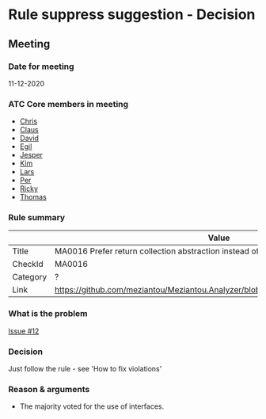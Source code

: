 # Rule suppress suggestion - Decision

## Meeting

### Date for meeting

11-12-2020

### ATC Core members in meeting

* [Chris](https://github.com/orgs/atc-net/people/christianhelle)
* [Claus](https://github.com/orgs/atc-net/people/cjakobsen)
* [David](https://github.com/orgs/atc-net/people/davidkallesen)
* [Egil](https://github.com/orgs/atc-net/people/egil)
* [Jesper](https://github.com/orgs/atc-net/people/jhoejgaard)
* [Kim](https://github.com/orgs/atc-net/people/kimlundjohansen)
* [Lars](https://github.com/orgs/atc-net/people/LarsSkovslund)
* [Per](https://github.com/orgs/atc-net/people/perkops)
* [Ricky](https://github.com/orgs/atc-net/people/rickykaare)
* [Thomas](https://github.com/orgs/atc-net/people/TomMalow)

### Rule summary

|             | Value |
| ----------- |------------------------------------------------|
| Title       | MA0016 Prefer return collection abstraction instead of implementation |
| CheckId     | MA0016 |
| Category    | ? |
| Link        | https://github.com/meziantou/Meziantou.Analyzer/blob/master/docs/Rules/MA0016.md |

### What is the problem

[Issue #12](https://github.com/atc-net/atc-coding-rules/issues/12)

### Decision

Just follow the rule - see 'How to fix violations'

### Reason & arguments

* The majority voted for the use of interfaces.
